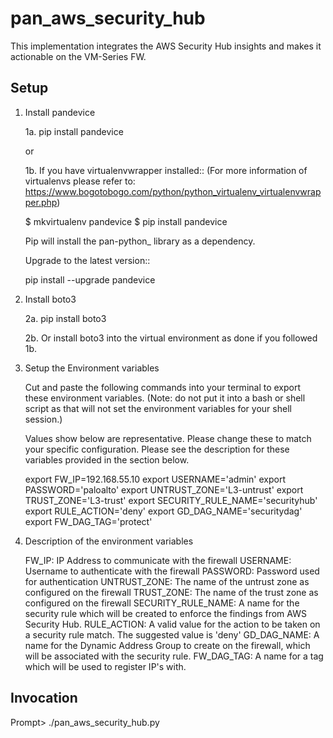 # pan_aws_security_hub
This implementation integrates the AWS Security Hub insights and makes it actionable on the VM-Series FW.


Setup
-----

1. Install pandevice 

    1a. pip install pandevice

    or 

    1b. If you have virtualenvwrapper installed::
        (For more information of virtualenvs please refer to: https://www.bogotobogo.com/python/python_virtualenv_virtualenvwrapper.php)


    $ mkvirtualenv pandevice
    $ pip install pandevice

    Pip will install the pan-python_ library as a dependency.

    Upgrade to the latest version::

    pip install --upgrade pandevice

2. Install boto3

    2a. pip install boto3

    2b. Or install boto3 into the virtual environment as done if you followed 1b.

3.  Setup the Environment variables 

    Cut and paste the following commands into your terminal to export these environment variables. 
    (Note: do not put it into a bash or shell script as that will not set the environment variables for your shell session.)

    Values show below are representative. Please change these to match your specific configuration. Please see 
    the description for these variables provided in the section below.

    export FW_IP=192.168.55.10
    export USERNAME='admin'
    export PASSWORD='paloalto'
    export UNTRUST_ZONE='L3-untrust'
    export TRUST_ZONE='L3-trust'
    export SECURITY_RULE_NAME='securityhub'
    export RULE_ACTION='deny'
    export GD_DAG_NAME='securitydag'
    export FW_DAG_TAG='protect'


4. Description of the environment variables 

    FW_IP: IP Address to communicate with the firewall
    USERNAME: Username to authenticate with the firewall
    PASSWORD: Password used for authentication
    UNTRUST_ZONE: The name of the untrust zone as configured on the firewall
    TRUST_ZONE: The name of the trust zone as configured on the firewall
    SECURITY_RULE_NAME: A name for the security rule which will be created to enforce the findings from AWS Security Hub. 
    RULE_ACTION: A valid value for the action to be taken on a security rule match. The suggested value is 'deny'
    GD_DAG_NAME: A name for the Dynamic Address Group to create on the firewall, which will be associated with the security rule. 
    FW_DAG_TAG: A name for a tag which will be used to register IP's with. 


Invocation 
----------

Prompt> ./pan_aws_security_hub.py
   